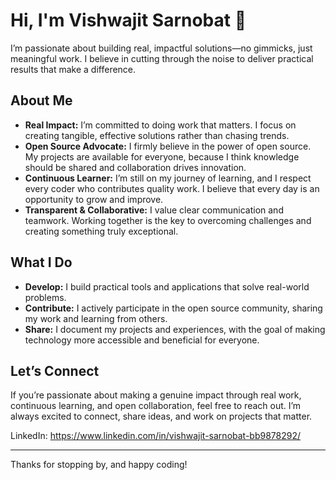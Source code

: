 # Hi, I'm Vishwajit Sarnobat 👋

I’m passionate about building real, impactful solutions—no gimmicks, just meaningful work. I believe in cutting through the noise to deliver practical results that make a difference.

## About Me

- **Real Impact:** I’m committed to doing work that matters. I focus on creating tangible, effective solutions rather than chasing trends.
- **Open Source Advocate:** I firmly believe in the power of open source. My projects are available for everyone, because I think knowledge should be shared and collaboration drives innovation.
- **Continuous Learner:** I’m still on my journey of learning, and I respect every coder who contributes quality work. I believe that every day is an opportunity to grow and improve.
- **Transparent & Collaborative:** I value clear communication and teamwork. Working together is the key to overcoming challenges and creating something truly exceptional.

## What I Do

- **Develop:** I build practical tools and applications that solve real-world problems.
- **Contribute:** I actively participate in the open source community, sharing my work and learning from others.
- **Share:** I document my projects and experiences, with the goal of making technology more accessible and beneficial for everyone.

## Let’s Connect

If you’re passionate about making a genuine impact through real work, continuous learning, and open collaboration, feel free to reach out. I’m always excited to connect, share ideas, and work on projects that matter.

LinkedIn: https://www.linkedin.com/in/vishwajit-sarnobat-bb9878292/

---

Thanks for stopping by, and happy coding!
